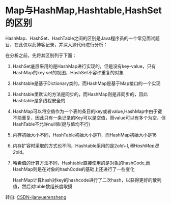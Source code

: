 # Map与HashMap,Hashtable,HashSet的区别

HashMap、HashSet、HashTable之间的区别是Java程序员的一个常见面试题目，在此仅以此博客记录，并深入源代码进行分析：

在分析之前，先将其区别列于下面：

1. HashSet底层采用的是HashMap进行实现的，但是没有key-value，只有HashMap的key set的视图，HashSet不容许重复的对象

2. Hashtable是基于Dictionary类的，而HashMap是基于Map接口的一个实现

3. Hashtable里默认的方法是同步的，而HashMap则是非同步的，因此Hashtable是多线程安全的

4. HashMap可以将空值作为一个表的条目的key或者value,HashMap中由于键不能重复，因此只有一条记录的Key可以是空值，而value可以有多个为空，但HashTable不允许null值(键与值均不行)

5. 内存初始大小不同，HashTable初始大小是11，而HashMap初始大小是16

6. 内存扩容时采取的方式也不同，Hashtable采用的是2*old+1,而HashMap是2*old。

7. 哈希值的计算方法不同，Hashtable直接使用的是对象的hashCode,而HashMap则是在对象的hashCode的基础上还进行了一些变化

   HashMap计算hash对key的hashcode进行了二次hash，以获得更好的散列值，然后对table数组长度取摸



转自: [CSDN-jianyuerensheng](https://blog.csdn.net/jianyuerensheng/article/details/51593118) 

